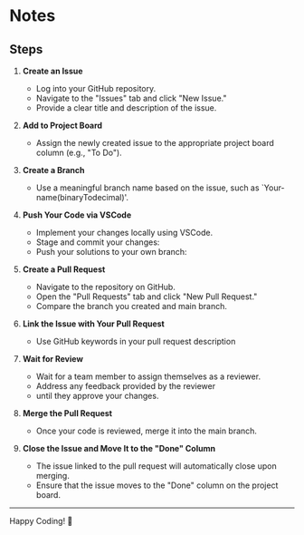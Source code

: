 # Notes

## Steps

1. **Create an Issue**
   - Log into your GitHub repository.
   - Navigate to the "Issues" tab and click "New Issue."
   - Provide a clear title and description of the issue.

2. **Add to Project Board**
   - Assign the newly created issue to the appropriate project board column
     (e.g., "To Do").

3. **Create a Branch**
   - Use a meaningful branch name based on the issue,
     such as `Your-name(binaryTodecimal)'.

4. **Push Your Code via VSCode**
   - Implement your changes locally using VSCode.
   - Stage and commit your changes:
   - Push your solutions to your own branch:

5. **Create a Pull Request**
   - Navigate to the repository on GitHub.
   - Open the "Pull Requests" tab and click "New Pull Request."
   - Compare the branch you created and main branch.

6. **Link the Issue with Your Pull Request**
   - Use GitHub keywords in your pull request description

7. **Wait for Review**
   - Wait for a team member to assign themselves as a reviewer.
   - Address any feedback provided by the reviewer
   - until they approve your changes.

8. **Merge the Pull Request**
   - Once your code is reviewed, merge it into the main branch.
  
9. **Close the Issue and Move It to the "Done" Column**
   - The issue linked to the pull request will
     automatically close upon merging.
   - Ensure that the issue moves to the "Done"
     column on the project board.

---

Happy Coding! 🚀
